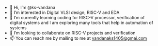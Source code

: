 - 👋 Hi, I’m @ks-vandana
- 👀 I’m interested in Digital VLSI design, RISC-V and EDA
- 🌱 I’m currently learning coding for RISC-V processor, verification of digital systems and I am exploring many tools that help in automation of systems
- 💞️ I’m looking to collaborate on RISC-V projects and verification
- 📫 You can reach me by mailing to me at vandanaks1405@gmai.com
